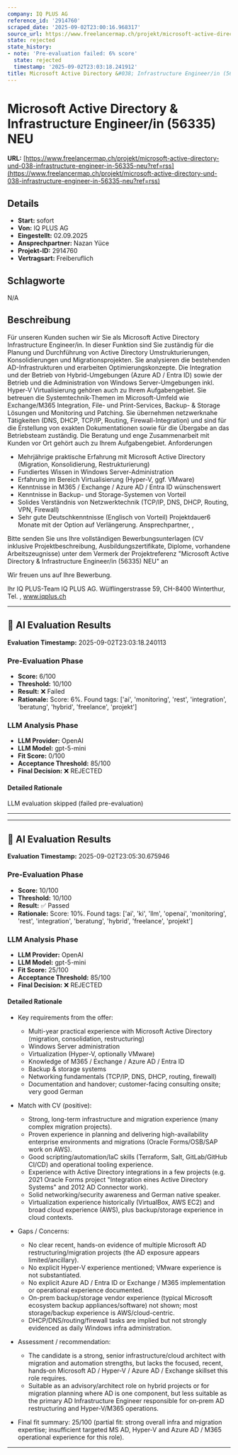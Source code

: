 ```yaml
---
company: IQ PLUS AG
reference_id: '2914760'
scraped_date: '2025-09-02T23:00:16.968317'
source_url: https://www.freelancermap.ch/projekt/microsoft-active-directory-und-038-infrastructure-engineer-in-56335-neu?ref=rss
state: rejected
state_history:
- note: 'Pre-evaluation failed: 6% score'
  state: rejected
  timestamp: '2025-09-02T23:03:18.241912'
title: Microsoft Active Directory &#038; Infrastructure Engineer/in (56335) NEU
---
```



# Microsoft Active Directory &#038; Infrastructure Engineer/in (56335) NEU
**URL:** [https://www.freelancermap.ch/projekt/microsoft-active-directory-und-038-infrastructure-engineer-in-56335-neu?ref=rss](https://www.freelancermap.ch/projekt/microsoft-active-directory-und-038-infrastructure-engineer-in-56335-neu?ref=rss)
## Details
- **Start:** sofort
- **Von:** IQ PLUS AG
- **Eingestellt:** 02.09.2025
- **Ansprechpartner:** Nazan Yüce
- **Projekt-ID:** 2914760
- **Vertragsart:** Freiberuflich

## Schlagworte
N/A

## Beschreibung
Für unseren Kunden suchen wir Sie als Microsoft Active Directory Infrastructure Engineer/in. In dieser Funktion sind Sie zuständig für die Planung und Durchführung von Active Directory Umstrukturierungen, Konsolidierungen und Migrationsprojekten. Sie analysieren die bestehenden AD-Infrastrukturen und erarbeiten Optimierungskonzepte. Die Integration und der Betrieb von Hybrid-Umgebungen (Azure AD / Entra ID) sowie der Betrieb und die Administration von Windows Server-Umgebungen inkl. Hyper-V Virtualisierung gehören auch zu Ihrem Aufgabengebiet. Sie betreuen die Systemtechnik-Themen im Microsoft-Umfeld wie Exchange/M365 Integration, File- und Print-Services, Backup- & Storage Lösungen und Monitoring und Patching. Sie übernehmen netzwerknahe Tätigkeiten (DNS, DHCP, TCP/IP, Routing, Firewall-Integration) und sind für die Erstellung von exakten Dokumentationen sowie für die Übergabe an das Betriebsteam zuständig. Die Beratung und enge Zusammenarbeit mit Kunden vor Ort gehört auch zu Ihrem Aufgabengebiet.
Anforderungen

- Mehrjährige praktische Erfahrung mit Microsoft Active Directory (Migration, Konsolidierung, Restrukturierung)
- Fundiertes Wissen in Windows Server-Administration
- Erfahrung im Bereich Virtualisierung (Hyper-V, ggf. VMware)
- Kenntnisse in M365 / Exchange / Azure AD / Entra ID wünschenswert
- Kenntnisse in Backup- und Storage-Systemen von Vorteil
- Solides Verständnis von Netzwerktechnik (TCP/IP, DNS, DHCP, Routing, VPN, Firewall)
- Sehr gute Deutschkenntnisse (Englisch von Vorteil)
Projektdauer6 Monate mit der Option auf Verlängerung. Ansprechpartner, ,

Bitte senden Sie uns Ihre vollständigen Bewerbungsunterlagen (CV inklusive Projektbeschreibung, Ausbildungszertifikate, Diplome, vorhandene Arbeitszeugnisse) unter dem Vermerk der Projektreferenz "Microsoft Active Directory & Infrastructure Engineer/in (56335) NEU" an

Wir freuen uns auf Ihre Bewerbung.

Ihr IQ PLUS-Team
IQ PLUS AG. Wülflingerstrasse 59, CH-8400 Winterthur, Tel. , www.iqplus.ch

---

## 🤖 AI Evaluation Results

**Evaluation Timestamp:** 2025-09-02T23:03:18.240113

### Pre-Evaluation Phase
- **Score:** 6/100
- **Threshold:** 10/100
- **Result:** ❌ Failed
- **Rationale:** Score: 6%. Found tags: ['ai', 'monitoring', 'rest', 'integration', 'beratung', 'hybrid', 'freelance', 'projekt']

### LLM Analysis Phase
- **LLM Provider:** OpenAI
- **LLM Model:** gpt-5-mini
- **Fit Score:** 0/100
- **Acceptance Threshold:** 85/100
- **Final Decision:** ❌ REJECTED

#### Detailed Rationale
LLM evaluation skipped (failed pre-evaluation)

---


---

## 🤖 AI Evaluation Results

**Evaluation Timestamp:** 2025-09-02T23:05:30.675946

### Pre-Evaluation Phase
- **Score:** 10/100
- **Threshold:** 10/100
- **Result:** ✅ Passed
- **Rationale:** Score: 10%. Found tags: ['ai', 'ki', 'llm', 'openai', 'monitoring', 'rest', 'integration', 'beratung', 'hybrid', 'freelance', 'projekt']

### LLM Analysis Phase
- **LLM Provider:** OpenAI
- **LLM Model:** gpt-5-mini
- **Fit Score:** 25/100
- **Acceptance Threshold:** 85/100
- **Final Decision:** ❌ REJECTED

#### Detailed Rationale
- Key requirements from the offer:
  - Multi-year practical experience with Microsoft Active Directory (migration, consolidation, restructuring)
  - Windows Server administration
  - Virtualization (Hyper-V, optionally VMware)
  - Knowledge of M365 / Exchange / Azure AD / Entra ID
  - Backup & storage systems
  - Networking fundamentals (TCP/IP, DNS, DHCP, routing, firewall)
  - Documentation and handover; customer-facing consulting onsite; very good German

- Match with CV (positive):
  - Strong, long-term infrastructure and migration experience (many complex migration projects).
  - Proven experience in planning and delivering high-availability enterprise environments and migrations (Oracle Forms/OSB/SAP work on AWS).
  - Good scripting/automation/IaC skills (Terraform, Salt, GitLab/GitHub CI/CD) and operational tooling experience.
  - Experience with Active Directory integrations in a few projects (e.g. 2021 Oracle Forms project "Integration eines Active Directory Systems" and 2012 AD Connector work).
  - Solid networking/security awareness and German native speaker.
  - Virtualization experience historically (VirtualBox, AWS EC2) and broad cloud experience (AWS), plus backup/storage experience in cloud contexts.

- Gaps / Concerns:
  - No clear recent, hands-on evidence of multiple Microsoft AD restructuring/migration projects (the AD exposure appears limited/ancillary).
  - No explicit Hyper-V experience mentioned; VMware experience is not substantiated.
  - No explicit Azure AD / Entra ID or Exchange / M365 implementation or operational experience documented.
  - On-prem backup/storage vendor experience (typical Microsoft ecosystem backup appliances/software) not shown; most storage/backup experience is AWS/cloud-centric.
  - DHCP/DNS/routing/firewall tasks are implied but not strongly evidenced as daily Windows infra administration.

- Assessment / recommendation:
  - The candidate is a strong, senior infrastructure/cloud architect with migration and automation strengths, but lacks the focused, recent, hands‑on Microsoft AD / Hyper‑V / Azure AD / Exchange skillset this role requires.
  - Suitable as an advisory/architect role on hybrid projects or for migration planning where AD is one component, but less suitable as the primary AD Infrastructure Engineer responsible for on‑prem AD restructuring and Hyper‑V/M365 operations.

- Final fit summary: 25/100 (partial fit: strong overall infra and migration expertise; insufficient targeted MS AD, Hyper‑V and Azure AD / M365 operational experience for this role).

---
